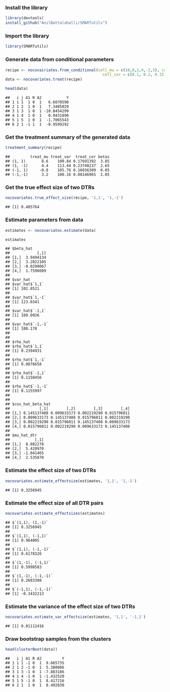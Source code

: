 ### Install the library

``` r
library(devtools)
install_github("AnilBattalahalli/SMARTutils")
```


### Import the library

``` r
library(SMARTutils)
```

### Generate data from conditional parameters

``` r
recipe <- nocovairiates.from_conditional(cell_mu = c(10,8,2,4,-2,3), cell_var = c(100,100,100,100,100,100),
                                           cell_cor = c(0.1, 0.2, 0.15, 0.12, 0.11, 0.07), N=200, m=5, p_1=0.3, p_2=0.2)
data <- nocovariates.treat(recipe)
```

``` r
head(data)
```

    ##   i j A1 R A2           Y
    ## 1 1 1  1 0  1   6.6070590
    ## 2 1 2  1 0  1   7.3485029
    ## 3 1 3  1 0  1 -10.8454299
    ## 4 1 4  1 0  1   0.9431890
    ## 5 1 5  1 0  1  -1.7065543
    ## 6 2 1 -1 1  1  -0.9599292

### Get the treatment summary of the generated data

``` r
treatment_summary(recipe)
```

    ##         treat_mu treat_var  treat_cor betas
    ## (1, 1)       8.6    100.84 0.17691392  3.85
    ## (1, -1)      4.4    113.44 0.23748237  2.65
    ## (-1, 1)     -0.8    105.76 0.16036309  0.05
    ## (-1,-1)      3.2    100.16 0.08146965  2.05

### Get the true effect size of two DTRs

``` r
nocovariates.true_effect_size(recipe, '1,1', '1,-1')
```

    ## [1] 0.405764

### Estimate parameters from data

``` r
estimates <- nocovariates.estimate(data)
```

``` r
estimates
```

    ## $beta_hat
    ##            [,1]
    ## [1,]  3.9494134
    ## [2,]  3.2022105
    ## [3,] -0.0290067
    ## [4,]  1.7596609
    ## 
    ## $var_hat
    ## $var_hat$`1,1`
    ## [1] 102.8521
    ## 
    ## $var_hat$`1,-1`
    ## [1] 123.0341
    ## 
    ## $var_hat$`-1,1`
    ## [1] 109.0926
    ## 
    ## $var_hat$`-1,-1`
    ## [1] 108.178
    ## 
    ## 
    ## $rho_hat
    ## $rho_hat$`1,1`
    ## [1] 0.2394931
    ## 
    ## $rho_hat$`1,-1`
    ## [1] 0.0876658
    ## 
    ## $rho_hat$`-1,1`
    ## [1] 0.1158456
    ## 
    ## $rho_hat$`-1,-1`
    ## [1] 0.1155997
    ## 
    ## 
    ## $cov_hat_beta_hat
    ##             [,1]        [,2]        [,3]        [,4]
    ## [1,] 0.145137408 0.009633173 0.002219290 0.015796011
    ## [2,] 0.009633173 0.145137408 0.015796011 0.002219290
    ## [3,] 0.002219290 0.015796011 0.145137408 0.009633173
    ## [4,] 0.015796011 0.002219290 0.009633173 0.145137408
    ## 
    ## $mu_hat_dtr
    ##           [,1]
    ## [1,]  8.882278
    ## [2,]  5.420970
    ## [3,] -1.041465
    ## [4,]  2.535870

### Estimate the effect size of two DTRs

``` r
nocovariates.estimate_effectsize(estimates, '1,1', '1,-1')
```

    ## [1] 0.3256945

### Estimate the effect size of all DTR pairs

``` r
nocovariates.estimate_effectsizes(estimates)
```

    ## $`(1,1), (1,-1)`
    ## [1] 0.3256945
    ## 
    ## $`(1,1), (-1,1)`
    ## [1] 0.964005
    ## 
    ## $`(1,1), (-1,-1)`
    ## [1] 0.6178326
    ## 
    ## $`(1,-1), (-1,1)`
    ## [1] 0.5998583
    ## 
    ## $`(1,-1), (-1,-1)`
    ## [1] 0.2683308
    ## 
    ## $`(-1,1), (-1,-1)`
    ## [1] -0.3432213

### Estimate the variance of the effect size of two DTRs

``` r
nocovariates.estimate_var_effectsize(estimates, '1,1', '-1,1')
```

    ## [1] 0.01112416

### Draw bootstrap samples from the clusters

``` r
head(clusterBoot(data))
```

    ##   i j A1 R A2         Y
    ## 1 1 1 -1 0  1  9.665735
    ## 2 1 2 -1 0  1  5.380086
    ## 3 1 3 -1 0  1 -7.883186
    ## 4 1 4 -1 0  1 -1.432520
    ## 5 1 5 -1 0  1  8.417216
    ## 6 2 1  1 0  1  8.492830
